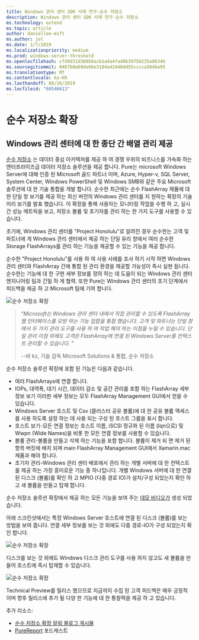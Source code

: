 ```yaml
---
title: Windows 관리 센터 SDK 사례 연구-순수 저장소
description: Windows 관리 센터 SDK 사례 연구-순수 저장소
ms.technology: extend
ms.topic: article
author: daniellee-msft
ms.author: jol
ms.date: 1/7/2019
ms.localizationpriority: medium
ms.prod: windows-server-threshold
ms.openlocfilehash: cfd9d31d388b9acb1a4a4fa40b3975b235a8634b
ms.sourcegitcommit: 0467b8e69de66e3184a42440dd55cccca584ba95
ms.translationtype: MT
ms.contentlocale: ko-KR
ms.lasthandoff: 08/16/2019
ms.locfileid: "69546613"
---
```

# <a name="pure-storage-extension"></a>순수 저장소 확장

## <a name="providing-end-to-end-array-management-for-windows-admin-center"></a>Windows 관리 센터에 대 한 종단 간 배열 관리 제공 

[순수 저장소](https://www.purestorage.com/) 는 데이터 중심 아키텍처를 제공 하 여 경쟁 우위의 비즈니스를 가속화 하는 엔터프라이즈급 데이터 저장소 솔루션을 제공 합니다.  Pure는 microsoft Windows Server에 대해 인증 된 Microsoft 골드 파트너 이며, Azure, Hyper-v, SQL Server, System Center, Windows PowerShell 및 Windows SMB와 같은 주요 Microsoft 솔루션에 대 한 기술 통합을 개발 합니다. 순수한 최근에는 순수 FlashArray 제품에 대 한 단일 창 보기를 제공 하는 최신 버전의 Windows 관리 센터를 지 원하는 확장의 기술 미리 보기를 발표 했습니다.  이 확장을 통해 사용자는 모니터링 작업을 수행 하 고, 실시간 성능 메트릭을 보고, 저장소 볼륨 및 초기자를 관리 하는 한 가지 도구를 사용할 수 있습니다.

초기에, Windows 관리 센터를 "Project Honolulu"로 알려진 경우 순수한는 고객 및 파트너에 게 Windows 관리 센터에서 제공 하는 단일 유리 창에서 여러 순수한 Storage FlashArrays를 관리 하는 기능을 제공할 수 있는 기능을 제공 합니다.

순수한 "Project Honolulu"를 사용 하 여 사용 사례를 조사 하기 시작 하면 Windows 관리 센터와 FlashArray 간에 통합 된 관리 환경을 제공할 가능성이 즉시 실현 됩니다. 순수한는 기능에 대 한 구현 세부 정보를 정의 하는 데 도움이 되는 Windows 관리 센터 엔지니어링 팀과 긴밀 하 게 협력. 또한 Pure는 Windows 관리 센터의 초기 단계에서 피드백을 제공 하 고 Microsoft 팀에 기여 합니다. 

![순수 저장소 확장](../../media/extend-case-study-purestorage/purestorage-1.png)

> <cite>"Microsoft는 Windows 관리 센터 내에서 직접 관리할 수 있도록 FlashArray 웹 인터페이스를 모방 하는 기능 집합을 통합 했습니다. 고객 및 파트너는 단일 창에서 두 가지 관리 도구를 사용 하 여 작업 해야 하는 이점을 누릴 수 있습니다. 단일 관리 이점 외에도 고객은 FlashArray에 연결 된 Windows Server를 컨텍스트 관리할 수 있습니다. "</cite>
>
> --바 kz, 기술 감독 Microsoft Solutions & 통합, 순수 저장소

순수 저장소 솔루션 확장에 포함 된 기능은 다음과 같습니다.
- 여러 FlashArrays에 연결 합니다.
- IOPs, 대역폭, 대기 시간, 데이터 감소 및 공간 관리를 포함 하는 FlashArray 세부 정보 보기 이러한 세부 정보는 모두 FlashArray Management GUI에서 얻을 수 있습니다.
- Windows Server 호스트 및 Csv (클러스터 공유 볼륨)에 대 한 공유 볼륨 액세스를 사용 하도록 설정 하는 데 사용 되는 구성 된 호스트 그룹을 표시 합니다.
- 호스트 보기-모든 연결 정보는 호스트 이름, iSCSI 정규화 된 이름 (Iqn으로) 및 Wwpn (Wide Names)을 비롯 한 모든 연결 정보를 사용할 수 있습니다.
- 볼륨 관리-볼륨을 만들고 삭제 하는 기능을 포함 합니다. 볼륨이 제거 되 면 제거 된 항목 버킷에 배치 되며 main FlashArray Management GUI에서 Xamarin.mac 제품과 해야 합니다.
- 초기자 관리-Windows 관리 센터 배포에서 관리 하는 개별 서버에 대 한 컨텍스트를 제공 하는 가장 흥미로운 기능 중 하나입니다. 개별 Windows 서버에 대 한 연결 된 디스크 (볼륨)를 확인 하 고 MPIO (다중 경로 IO)가 설치/구성 되었는지 확인 하 고 새 볼륨을 만들고 탑재 합니다.

순수 저장소 솔루션 확장에서 제공 하는 모든 기능을 보여 주는 [데모 비디오가](https://youtu.be/IFAeCAd6V2g) 생성 되었습니다. 

아래 스크린샷에서는 특정 Windows Server 호스트에 연결 된 디스크 (볼륨)를 보는 방법을 보여 줍니다. 연결 세부 정보를 보는 것 외에도 다중 경로-IO가 구성 되었는지 확인 합니다.

![순수 저장소 확장](../../media/extend-case-study-purestorage/purestorage-2.png)

디스크를 보는 것 외에도 Windows 디스크 관리 도구를 사용 하지 않고도 새 볼륨을 만들어 호스트에 즉시 탑재할 수 있습니다.

![순수 저장소 확장](../../media/extend-case-study-purestorage/purestorage-3.png)

Technical Preview를 릴리스 했으므로 지금까지 수집 된 고객 피드백은 매우 긍정적 이며 향후 릴리스에 추가 될 다양 한 기능에 대 한 통찰력을 제공 하 고 있습니다. 

추가 리소스:
- [순수 저장소 확장 알림 블로그 게시물](https://blog.purestorage.com/tech-preview-of-the-pure-storage-extension-for-windows-admin-center/)
- [PureReport](https://itunes.apple.com/podcast/windows-admin-center-extension-from-pure-storage/id1392639991?i=1000424316130&mt=2) 포드캐스트

